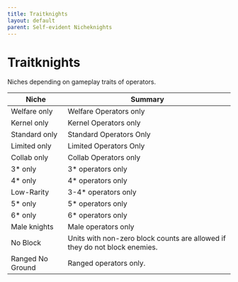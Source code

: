 ```yaml
---
title: Traitknights
layout: default
parent: Self-evident Nicheknights
---
```


# Traitknights

Niches depending on gameplay traits of operators.

| Niche | Summary |
| --- | --- |
| Welfare only | Welfare Operators only |
| Kernel only | Kernel Operators only |
| Standard only | Standard Operators Only |
| Limited only | Limited Operators Only |
| Collab only | Collab Operators only |
| 3* only | 3* operators only |
| 4* only | 4* operators only |
| Low-Rarity | 3-4* operators only |
| 5* only | 5* operators only |
| 6* only | 6* operators only |
| Male knights | Male operators only |
| No Block | Units with non-zero block counts are allowed if they do not block enemies. |
| Ranged No Ground | Ranged operators only. |

